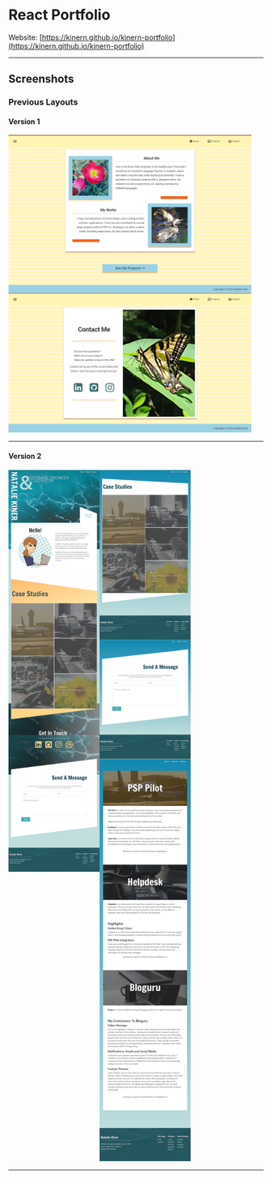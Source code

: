 # React Portfolio 
Website: [https://kinern.github.io/kinern-portfolio](https://kinern.github.io/kinern-portfolio)

---

## Screenshots

### Previous Layouts

#### Version 1
<img align="left" src="./screenshots/portfolio-1-about-page.png" width="480px" alt="About Page" />
<img src="./screenshots/portfolio-1-contact-page.png" width="480px" alt="Contact Page" />  
  

  
---

#### Version 2
<img align="left" src="./screenshots/portfolio-2-home.png" width="180px" alt="Homepage" />
<img align="left" src="./screenshots/portfolio-2-projects.png" width="180px" alt="Projects" /> 
<img align="left" src="./screenshots/portfolio-2-contact.png" width="180px" alt="Contact" />
<img src="./screenshots/portfolio-2-pspprojects.png" width="180px" alt="Project Details" />  

---
